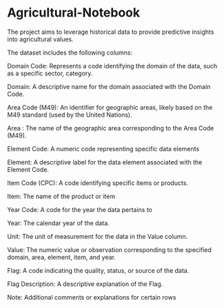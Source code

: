 # Agricultural-Notebook
The project aims to leverage historical data to provide predictive insights into agricultural values.


The dataset includes the following columns:

Domain Code: Represents a code identifying the domain of the data, such as a specific sector, category.
 
 Domain: A descriptive name for the domain associated with the Domain Code.
 
 Area Code (M49): An identifier for geographic areas, likely based on the M49 standard (used by the United Nations).

Area : The name of the geographic area corresponding to the Area Code (M49).

Element Code: A numeric code representing specific data elements

Element: A descriptive label for the data element associated with the Element Code.

Item Code (CPC): A code identifying specific items or products.

Item: The name of the product or item

Year Code: A code for the year the data pertains to

Year: The calendar year of the data.

Unit: The unit of measurement for the data in the Value column.

Value: The numeric value or observation corresponding to the specified domain, area, element, item, and year.

Flag: A code indicating the quality, status, or source of the data.

Flag Description: A descriptive explanation of the Flag.

Note: Additional comments or explanations for certain rows

